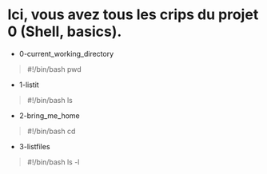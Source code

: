 # Ici, vous avez tous les crips du projet 0 (Shell, basics).

- 0-current_working_directory

> #!/bin/bash
pwd

- 1-listit
> #!/bin/bash
ls

- 2-bring_me_home
> #!/bin/bash
cd

- 3-listfiles
> #!/bin/bash
ls -l
